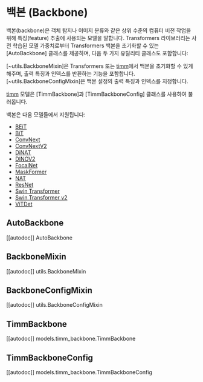 <!--Copyright 2023 The HuggingFace Team. All rights reserved.

Licensed under the Apache License, Version 2.0 (the "License"); you may not use this file except in compliance with
the License. You may obtain a copy of the License at

http://www.apache.org/licenses/LICENSE-2.0

Unless required by applicable law or agreed to in writing, software distributed under the License is distributed on
an "AS IS" BASIS, WITHOUT WARRANTIES OR CONDITIONS OF ANY KIND, either express or implied. See the License for the
specific language governing permissions and limitations under the License.

⚠️ Note that this file is in Markdown but contain specific syntax for our doc-builder (similar to MDX) that may not be
rendered properly in your Markdown viewer.

-->

# 백본 (Backbone)

백본(backbone)은 객체 탐지나 이미지 분류와 같은 상위 수준의 컴퓨터 비전 작업을 위해 특징(feature) 추출에 사용되는 모델을 말합니다. Transformers 라이브러리는 사전 학습된 모델 가중치로부터 Transformers 백본을 초기화할 수 있는 [AutoBackbone] 클래스를 제공하며, 다음 두 가지 유틸리티 클래스도 포함합니다:

[~utils.BackboneMixin]은 Transformers 또는 [timm](https://hf.co/docs/timm/index)에서 백본을 초기화할 수 있게 해주며, 출력 특징과 인덱스를 반환하는 기능을 포함합니다.
[~utils.BackboneConfigMixin]은 백본 설정의 출력 특징과 인덱스를 지정합니다.

[timm](https://hf.co/docs/timm/index) 모델은 [TimmBackbone]과 [TimmBackboneConfig] 클래스를 사용하여 불러옵니다.

백본은 다음 모델들에서 지원됩니다:

* [BEiT](../model_doc/beit)
* [BiT](../model_doc/bit)
* [ConvNext](../model_doc/convnext)
* [ConvNextV2](../model_doc/convnextv2)
* [DiNAT](../model_doc/dinat)
* [DINOV2](../model_doc/dinov2)
* [FocalNet](../model_doc/focalnet)
* [MaskFormer](../model_doc/maskformer)
* [NAT](../model_doc/nat)
* [ResNet](../model_doc/resnet)
* [Swin Transformer](../model_doc/swin)
* [Swin Transformer v2](../model_doc/swinv2)
* [ViTDet](../model_doc/vitdet)

## AutoBackbone

[[autodoc]] AutoBackbone

## BackboneMixin

[[autodoc]] utils.BackboneMixin

## BackboneConfigMixin

[[autodoc]] utils.BackboneConfigMixin

## TimmBackbone

[[autodoc]] models.timm_backbone.TimmBackbone

## TimmBackboneConfig

[[autodoc]] models.timm_backbone.TimmBackboneConfig
